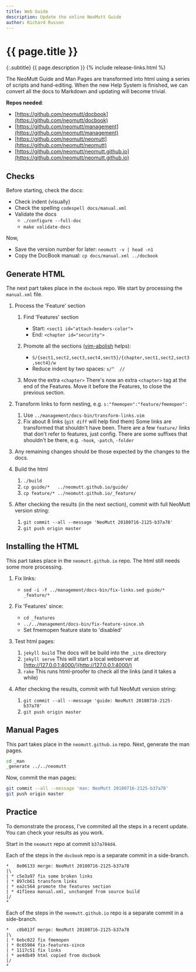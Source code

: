 ```yaml
---
title: Web Guide
description: Update the online NeoMutt Guide
author: Richard Russon
---
```


# {{ page.title }}

{:.subtitle}
{{ page.description }}
{% include release-links.html %}

The NeoMutt Guide and Man Pages are transformed into html using a series of
scripts and hand-editing.  When the new Help System is finished, we can convert
all the docs to Markdown and updating will become trivial.

**Repos needed**:
- [https://github.com/neomutt/docbook](https://github.com/neomutt/docbook)
- [https://github.com/neomutt/management](https://github.com/neomutt/management)
- [https://github.com/neomutt/neomutt](https://github.com/neomutt/neomutt)
- [https://github.com/neomutt/neomutt.github.io](https://github.com/neomutt/neomutt.github.io)

## Checks

Before starting, check the docs:

- Check indent (visually)
- Check the spelling
  `codespell docs/manual.xml`
- Validate the docs
  - `./configure --full-doc`
  - `make validate-docs`

Now,

- Save the version number for later:
  `neomutt -v | head -n1`
- Copy the DocBook manual:
  `cp docs/manual.xml ../docbook`

## Generate HTML

The next part takes place in the `docbook` repo.
We start by processing the `manual.xml` file.

1. Process the 'Feature' section
   1. Find 'Features' section
      - Start:  `<sect1 id="attach-headers-color">`
      - End:    `<chapter id="security">`

   2. Promote all the sections ([vim-abolish](https://github.com/tpope/vim-abolish) helps):
      - `S/{sect1,sect2,sect3,sect4,sect5}/{chapter,sect1,sect2,sect3,sect4}/w`
      - Reduce indent by two spaces: `s/^  //`

   3. Move the extra `<chapter>`
      There's now an extra `<chapter>` tag at the end of the Features.
      Move it before the Features, to close the previous section.

2. Transform links to form nesting, e.g.  `s:"fmemopen":"feature/fmemopen":`
   1. Use `../management/docs-bin/transform-links.vim`
   2. Fix about 8 links (`git diff` will help find them)
      Some links are transformed that shouldn't have been.
      There are a few `feature/` links that don't refer to features, just config.
      There are some suffixes that shouldn't be there, e.g. `-hook`, `-patch`, `-folder`

3. Any remaining changes should be those expected by the changes to the docs.

4. Build the html
   1. `./build`
   2. `cp guide/*   ../neomutt.github.io/guide/`
   3. `cp feature/* ../neomutt.github.io/_feature/`

5. After checking the results (in the next section), commit with full NeoMutt version string:
   
   1. `git commit --all --message 'NeoMutt 20180716-2125-b37a78'`
   2. `git push origin master`

## Installing the HTML

This part takes place in the `neomutt.github.io` repo.
The html still needs some more processing.

1. Fix links:
   - `sed -i -f ../management/docs-bin/fix-links.sed guide/* _feature/*`

2. Fix 'Features' since:
   - `cd _features`
   - `../../management/docs-bin/fix-feature-since.sh`
   - Set fmemopen feature state to 'disabled'

3. Test html pages:
   1. `jekyll build`
      The docs will be build into the `_site` directory
   2. `jekyll serve`
      This will start a local webserver at [http://127.0.0.1:4000/](http://127.0.0.1:4000/)
   3. `rake`
      This runs html-proofer to check all the links (and it takes a while)

4. After checking the results, commit with full NeoMutt version string:
   1. `git commit --all --message 'guide: NeoMutt 20180716-2125-b37a78'`
   2. `git push origin master`

## Manual Pages

This part takes place in the `neomutt.github.io` repo.
Next, generate the man pages.

```sh
cd _man
_generate ../../neomutt
```

Now, commit the man pages:

```sh
git commit --all --message 'man: NeoMutt 20180716-2125-b37a78'
git push origin master
```

## Practice

To demonstrate the process, I've commited all the steps in a recent update.
You can check your results as you work.

Start in the `neomutt` repo at commit `b37a784d4`.

Each of the steps in the `docbook` repo is a separate commit in a side-branch.

```
*   8e06133 merge: NeoMutt 20180716-2125-b37a78
|\  
| * c5e3a97 fix some broken links
| * 897cb61 transform links
| * ea2c564 promote the features section
| * 41f1eea manual.xml, unchanged from source build
|/  
*
```

Each of the steps in the `neomutt.github.io` repo is a separate commit in a side-branch.

```
*   c0b013f merge: NeoMutt 20180716-2125-b37a78
|\  
| * 6ebc022 fix fmemopen
| * 0c65904 fix-features-since
| * 1117c51 fix links
| * ae4db49 html copied from docbook
|/  
*
```

